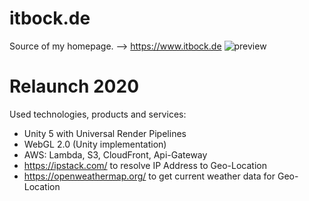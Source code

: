 # itbock.de
Source of my homepage. --> https://www.itbock.de
![preview](https://raw.githubusercontent.com/wiki/enbock/itbock.de/images/itbock.de_1.jpg)

# Relaunch 2020
Used technologies, products and services:
* Unity 5 with Universal Render Pipelines
* WebGL 2.0 (Unity implementation)
* AWS: Lambda, S3, CloudFront, Api-Gateway
* https://ipstack.com/ to resolve IP Address to Geo-Location
* https://openweathermap.org/ to get current weather data for Geo-Location
